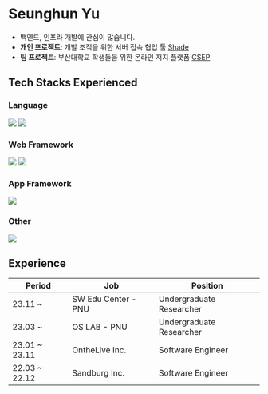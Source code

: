 # Seunghun Yu
- 백엔드, 인프라 개발에 관심이 많습니다.
- **개인 프로젝트**: 개발 조직을 위한 서버 접속 협업 툴 [Shade](https://github.com/hunsy9/Shade)
- **팀 프로젝트**: 부산대학교 학생들을 위한 온라인 저지 플랫폼 [CSEP](https://github.com/PNU-CSEP)
        
## Tech Stacks Experienced

### Language
<div>
<img src="https://img.shields.io/badge/Python-3776AB?style=flat&logo=Python&logoColor=white">
<img src="https://img.shields.io/badge/Java-007396?style=flat&logo=Java&logoColor=white">
</div>

### Web Framework
<div>
<img src="https://img.shields.io/badge/Spring Boot-6DB33F?style=flat&logo=Spring Boot&logoColor=white">
<img src="https://img.shields.io/badge/Vue.js-4FC08D?style=flat&logo=Vue.js&logoColor=white">
</div>

### App Framework
<img src="https://img.shields.io/badge/Flutter-02569B?style=flat&logo=Flutter&logoColor=white">

### Other
<img src="https://img.shields.io/badge/Docker-2496ED?style=flat&logo=Docker&logoColor=white">

## Experience
| Period        | Job                 | Position                 |
|---------------|---------------------|--------------------------|
| 23.11 ~       | SW Edu Center - PNU | Undergraduate Researcher |
| 23.03 ~       | OS LAB - PNU        | Undergraduate Researcher |
| 23.01 ~ 23.11 | OntheLive Inc.      | Software Engineer        |
| 22.03 ~ 22.12 | Sandburg Inc.       | Software Engineer        |
